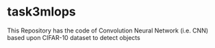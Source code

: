 # task3mlops
This Repository has the code of Convolution Neural Network (i.e. CNN) based upon CIFAR-10 dataset to detect objects
